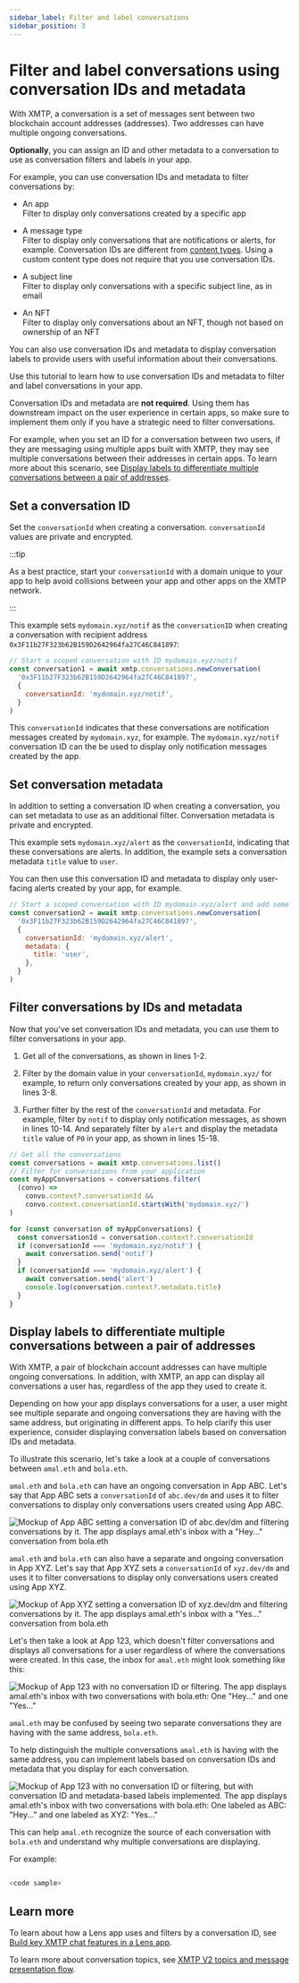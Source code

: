 ```yaml
---
sidebar_label: Filter and label conversations
sidebar_position: 3
---
```


# Filter and label conversations using conversation IDs and metadata

With XMTP, a conversation is a set of messages sent between two blockchain account addresses (addresses). Two addresses can have multiple ongoing conversations.

**Optionally**, you can assign an ID and other metadata to a conversation to use as conversation filters and labels in your app.

For example, you can use conversation IDs and metadata to filter conversations by:

* An app  
Filter to display only conversations created by a specific app

* A message type<!--added this one because it matches the example we show in the code snippets - okay?-->  
Filter to display only conversations that are notifications or alerts, for example. Conversation IDs are different from [content types](/docs/dev-concepts/content-types). Using a custom content type does not require that you use conversation IDs.

* A subject line  
Filter to display only conversations with a specific subject line, as in email

* An NFT  
Filter to display only conversations about an NFT, though not based on ownership of an NFT

<!--What might this concrete NFT use case sound like? It is not based on ownership - but on a specific NFT contract address (NFT collection) or on a contract address and token ID - a specific instance of an NFT in a collection?-->

You can also use conversation IDs and metadata to display conversation labels to provide users with useful information about their conversations.

Use this tutorial to learn how to use conversation IDs and metadata to filter and label conversations in your app.

Conversation IDs and metadata are **not required**. Using them has downstream impact on the user experience in certain apps, so make sure to implement them only if you have a strategic need to filter conversations.

For example, when you set an ID for a conversation between two users, if they are messaging using multiple apps built with XMTP, they may see multiple conversations between their addresses in certain apps. To learn more about this scenario, see [Display labels to differentiate multiple conversations between a pair of addresses](#display-labels-to-differentiate-multiple-conversations-between-a-pair-of-addresses).


## Set a conversation ID

Set the `conversationId` when creating a conversation. `conversationId` values are private and encrypted.

<!--Per Bhavya's comment, I've added text about making this value unique. There is no way for a dev to guarantee uniqueness because devs can't look up the values because they are private and encrypted - so I'm not sure of how to handle that.-->

<!--I am curious about Bhavya's question about whether we should tell devs not to change their conversationID. I am curious about the granularity of the conversationId we are talking about. For example, take mydomain.xyz/notif. Is mydomain.xyz the ID? Or is mydomain.xyz/notif the ID? In the Lens tutorial, we call mydomain.xyz/alert the "domain prefix" and then the conversationId appears to be a string composed of the two profiles in the conversation, or does the concatenation of domain prefix and the profile IDs form the conversationId?-->

<!--I'm also curious about the impact of changing the conversationId value. I understand that once you are using a conversationId for a specific purpose, you shouldn't change it. For example, mydomain.xyz/notif. However if I have a new purpose, I could use mybestdomain.xyz/omg, and this would work in my app. But what would break? Conversation labeling in apps with universal inboxes? Not sure of what value we are using to get those labels...but it seems like a dev could make the label value the same for mydomain.xyz and mybestdomain.xyz, is that right? Should we provide best practice guidance for setting a label value that universal inboxes can use to identify conversations from your app? I'm out of my depth here for sure - just riffing on questions that are coming to mind based on Bhavya's prompt.-->

<!--Along these lines, I am curious about the XRC suggested by Saul here: https://github.com/xmtp-labs/hq/issues/843#issuecomment-1317913220. It sounds like the code samples we surface in this doc should follow the XRC - or should use a pattern that we will formalize in the XRC?-->

:::tip

As a best practice, start your `conversationId` with a domain unique to your app to help avoid collisions between your app and other apps on the XMTP network.

:::

This example sets `mydomain.xyz/notif` as the `conversationID` when creating a conversation with recipient address `0x3F11b27F323b62B159D2642964fa27C46C841897`:

```js showLineNumbers
// Start a scoped conversation with ID mydomain.xyz/notif
const conversation1 = await xmtp.conversations.newConversation(
  '0x3F11b27F323b62B159D2642964fa27C46C841897',
  {
    conversationId: 'mydomain.xyz/notif',
  }
)
```

This `conversationId` indicates that these conversations are notification messages created by `mydomain.xyz`, for example. The `mydomain.xyz/notif` conversation ID can the be used to display only notification messages created by the app.


## Set conversation metadata

In addition to setting a conversation ID when creating a conversation, you can set metadata to use as an additional filter. Conversation metadata is private and encrypted.

<!--You can just use metadata without a conversationId if you want, correct? Any guidance or best practices here?-->

<!--Not sure if the following use case makes sense. What might be a valid use case for filtering alerts? I also thought maybe one that expresses severity - as in P0?-->

This example sets `mydomain.xyz/alert` as the `conversationId`, indicating that these conversations are alerts. In addition, the example sets a conversation metadata `title` value to `user`.

You can then use this conversation ID and metadata to display only user-facing alerts created by your app, for example.

```js showLineNumbers
// Start a scoped conversation with ID mydomain.xyz/alert and add some metadata
const conversation2 = await xmtp.conversations.newConversation(
  '0x3F11b27F323b62B159D2642964fa27C46C841897',
  {
    conversationId: 'mydomain.xyz/alert',
    metadata: {
      title: 'user',
    },
  }
)
```


## Filter conversations by IDs and metadata

Now that you've set conversation IDs and metadata, you can use them to filter conversations in your app.

<!--I move between using conversation ID and conversationId - maybe just stick to conversationId? Any preferences? JHA to look up dev doc style guidelines.-->

1. Get all of the conversations, as shown in lines 1-2.

2. Filter by the domain value in your `conversationId`, `mydomain.xyz/` for example, to return only conversations created by your app, as shown in lines 3-8.

3. Further filter by the rest of the `conversationId` and metadata. For example, filter by `notif` to display only notification messages, as shown in lines 10-14. And separately filter by `alert` and display the metadata `title` value of `P0` in your app, as shown in lines 15-18.

<!--correct about lines 15-18 displaying the metadata title value of P0 in the app? just to be sure I understand, do we want to surface that you can use metadata values to display useful info about a conversation in your UI? Should I add it to the heading for this section? Can I also use metadata as a filter - or is it more for displaying info in the UI?-->

```js showLineNumbers
// Get all the conversations
const conversations = await xmtp.conversations.list()
// Filter for conversations from your application
const myAppConversations = conversations.filter(
  (convo) =>
    convo.context?.conversationId &&
    convo.context.conversationId.startsWith('mydomain.xyz/')
)

for (const conversation of myAppConversations) {
  const conversationId = conversation.context?.conversationId
  if (conversationId === 'mydomain.xyz/notif') {
    await conversation.send('notif')
  }
  if (conversationId === 'mydomain.xyz/alert') {
    await conversation.send('alert')
    console.log(conversation.context?.metadata.title)
  }
}
```

<!--I think I need to move the following section to a separate tutorial. I think the dev who needs the following info isn't filtering, but needs to adjust their universal inbox to accommodate other apps that are using conversation IDs to filter.-->

## Display labels to differentiate multiple conversations between a pair of addresses

With XMTP, a pair of blockchain account addresses can have multiple ongoing conversations. In addition, with XMTP, an app can display all conversations a user has, regardless of the app they used to create it.

Depending on how your app displays conversations for a user, a user might see multiple separate and ongoing conversations they are having with the same address, but originating in different apps. To help clarify this user experience, consider displaying conversation labels based on conversation IDs and metadata.

To illustrate this scenario, let's take a look at a couple of conversations between `amal.eth` and `bola.eth`.

`amal.eth` and `bola.eth` can have an ongoing conversation in App ABC. Let's say that App ABC sets a `conversationId` of `abc.dev/dm` and uses it to filter conversations to display only conversations users created using App ABC.

![Mockup of App ABC setting a conversation ID of abc.dev/dm and filtering conversations by it. The app displays amal.eth's inbox with a "Hey..." conversation from bola.eth](img/app-abc.png)

`amal.eth` and `bola.eth` can also have a separate and ongoing conversation in App XYZ. Let's say that App XYZ sets a `conversationId` of `xyz.dev/dm` and uses it to filter conversations to display only conversations users created using App XYZ.

![Mockup of App XYZ setting a conversation ID of xyz.dev/dm and filtering conversations by it. The app displays amal.eth's inbox with a "Yes..." conversation from bola.eth](img/app-xyz.png)

Let's then take a look at App 123, which doesn't filter conversations and displays all conversations for a user regardless of where the conversations were created. In this case, the inbox for `amal.eth` might look something like this:

![Mockup of App 123 with no conversation ID or filtering. The app displays amal.eth's inbox with two conversations with bola.eth: One "Hey..." and one "Yes..."](img/app-123.png)

`amal.eth` may be confused by seeing two separate conversations they are having with the same address, `bola.eth`.

To help distinguish the multiple conversations `amal.eth` is having with the same address, you can implement labels based on conversation IDs and metadata that you display for each conversation. <!--are these labels based on the conversation ID or the metadata or the unique combination of both? I'm looking at the json here as an example: https://github.com/xmtp-labs/hq/issues/843#issuecomment-1317913220-->

![Mockup of App 123 with no conversation ID or filtering, but with conversation ID and metadata-based labels implemented. The app displays amal.eth's inbox with two conversations with bola.eth: One labeled as ABC: "Hey..." and one labeled as XYZ: "Yes..."](img/app-123-convo-labels.png)

This can help `amal.eth` recognize the source of each conversation with `bola.eth` and understand why multiple conversations are displaying.

For example:

```js

<code sample>

```


## Learn more

To learn about how a Lens app uses and filters by a conversation ID, see [Build key XMTP chat features in a Lens app](build-key-xmtp-chat-features-in-a-lens-app).

To learn more about conversation topics, see [XMTP V2 topics and message presentation flow](/docs/dev-concepts/architectural-overview#xmtp-v2-topics-and-message-presentation-flow).
